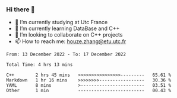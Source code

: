 ### Hi there 👋
- 🔭 I’m currently studying at Utc France
- 🌱 I’m currently learning DataBase and C++
- 👯 I’m looking to collaborate on C++ projects
- 📫 How to reach me: houze.zhang@etu.utc.fr

<!--START_SECTION:waka-->

```text
From: 13 December 2022 - To: 17 December 2022

Total Time: 4 hrs 13 mins

C++        2 hrs 45 mins   >>>>>>>>>>>>>>>>---------   65.61 %
Markdown   1 hr 16 mins    >>>>>>>>-----------------   30.36 %
YAML       8 mins          >------------------------   03.51 %
Other      1 min           -------------------------   00.43 %
```

<!--END_SECTION:waka-->
